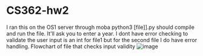 # CS362-hw2 
I ran this on the OS1 server through moba
python3 [file]].py should compile and run the file.
It'll ask you to enter a year. I dont have error checking to validate the user input is an int for file1 but for the second file I do have error handling. 
Flowchart of file that checks input validity
![image](https://user-images.githubusercontent.com/44448481/115574840-d77bfd80-a276-11eb-9e46-1483b701f0f6.png)
